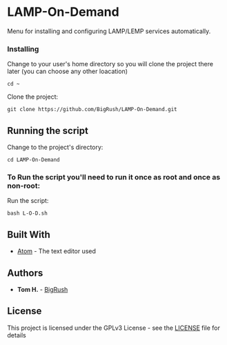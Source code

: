 # LAMP-On-Demand

Menu for installing and configuring LAMP/LEMP services automatically.


### Installing

Change to your user's home directory
so you will clone the project there later (you can choose any other loacation) 

```
cd ~
```

Clone the project:

```
git clone https://github.com/BigRush/LAMP-On-Demand.git
```



## Running the script

Change to the project's directory:

```
cd LAMP-On-Demand
```

### To Run the script you'll need to run it once as **root** and once as **non-root**:


Run the script:

```
bash L-O-D.sh
```



## Built With

* [Atom](https://atom.io/) - The text editor used


## Authors

* **Tom H.** - [BigRush](https://github.com/bigrush)


## License

This project is licensed under the GPLv3 License - see the [LICENSE](https://github.com/chn555/timestamp/blob/master/LICENSE) file for details
